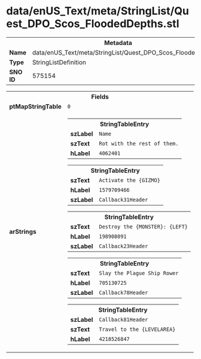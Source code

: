 <h1>data/enUS_Text/meta/StringList/Quest_DPO_Scos_FloodedDepths.stl</h1><table><tr><th colspan="100%">Metadata</th></tr><tr><td><b>Name</b></td><td>data/enUS_Text/meta/StringList/Quest_DPO_Scos_FloodedDepths.stl</td></tr><tr><td><b>Type</b></td><td>StringListDefinition</td></tr><tr><td><b>SNO ID</b></td><td>575154</td></tr></table>

<table><tr><th colspan="100%">Fields</th></tr><tr><td><b>ptMapStringTable</b></td><td><code>0</code></td></tr><tr><td><b>arStrings</b></td><td><table><tr><th colspan="100%">StringTableEntry</th></tr><tr><td><b>szLabel</b></td><td><code>Name</code></td></tr><tr><td><b>szText</b></td><td><code>Rot with the rest of them.</code></td></tr><tr><td><b>hLabel</b></td><td><code>4062401</code></td></tr></table>


<table><tr><th colspan="100%">StringTableEntry</th></tr><tr><td><b>szText</b></td><td><code>Activate the {GIZMO}</code></td></tr><tr><td><b>hLabel</b></td><td><code>1579709466</code></td></tr><tr><td><b>szLabel</b></td><td><code>Callback31Header</code></td></tr></table>


<table><tr><th colspan="100%">StringTableEntry</th></tr><tr><td><b>szText</b></td><td><code>Destroy the {MONSTER}: {LEFT}</code></td></tr><tr><td><b>hLabel</b></td><td><code>198908091</code></td></tr><tr><td><b>szLabel</b></td><td><code>Callback23Header</code></td></tr></table>


<table><tr><th colspan="100%">StringTableEntry</th></tr><tr><td><b>szText</b></td><td><code>Slay the Plague Ship Rower</code></td></tr><tr><td><b>hLabel</b></td><td><code>705130725</code></td></tr><tr><td><b>szLabel</b></td><td><code>Callback78Header</code></td></tr></table>


<table><tr><th colspan="100%">StringTableEntry</th></tr><tr><td><b>szLabel</b></td><td><code>Callback81Header</code></td></tr><tr><td><b>szText</b></td><td><code>Travel to the {LEVELAREA}</code></td></tr><tr><td><b>hLabel</b></td><td><code>4218526847</code></td></tr></table>


</td></tr></table>

